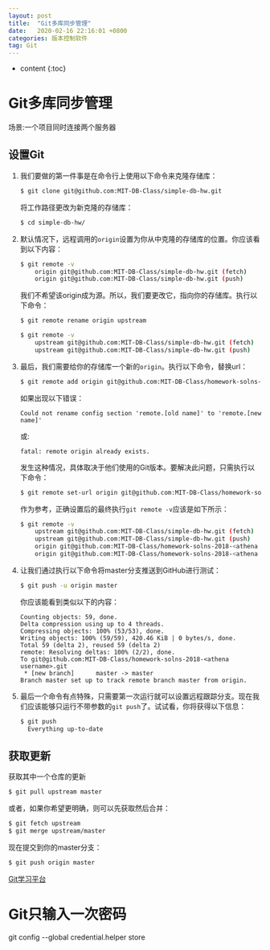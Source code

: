 ```yaml
---
layout: post
title:  "Git多库同步管理"
date:   2020-02-16 22:16:01 +0800
categories: 版本控制软件
tag: Git
---
```


* content
{:toc}

# Git多库同步管理

场景:一个项目同时连接两个服务器

## 设置Git

1. 我们要做的第一件事是在命令行上使用以下命令来克隆存储库：

    ```bash
    $ git clone git@github.com:MIT-DB-Class/simple-db-hw.git
    ```

    将工作路径更改为新克隆的存储库：

    ```bash
    $ cd simple-db-hw/
    ```

2. 默认情况下，远程调用的`origin`设置为你从中克隆的存储库的位置。你应该看到以下内容：

    ```bash
    $ git remote -v
        origin git@github.com:MIT-DB-Class/simple-db-hw.git (fetch)
        origin git@github.com:MIT-DB-Class/simple-db-hw.git (push)
    ```

    我们不希望该origin成为源。所以，我们要更改它，指向你的存储库。执行以下命令：

    ```bash
    $ git remote rename origin upstream
    ```

    ```bash
    $ git remote -v
        upstream git@github.com:MIT-DB-Class/simple-db-hw.git (fetch)
        upstream git@github.com:MIT-DB-Class/simple-db-hw.git (push)
    ```

3. 最后，我们需要给你的存储库一个新的`origin`。执行以下命令，替换url：

    ```bash
    $ git remote add origin git@github.com:MIT-DB-Class/homework-solns-2018-<athena-username>.git
    ```

    如果出现以下错误：

    ```
    Could not rename config section 'remote.[old name]' to 'remote.[new name]'
    ```

    或:
   
    ```
    fatal: remote origin already exists.
    ```

    发生这种情况，具体取决于他们使用的Git版本。要解决此问题，只需执行以下命令：

    ```bash
    $ git remote set-url origin git@github.com:MIT-DB-Class/homework-solns-2018-<athena username>.git
    ```

    作为参考，正确设置后的最终执行`git remote -v`应该是如下所示：

    ```bash
    $ git remote -v
        upstream git@github.com:MIT-DB-Class/simple-db-hw.git (fetch)
        upstream git@github.com:MIT-DB-Class/simple-db-hw.git (push)
        origin git@github.com:MIT-DB-Class/homework-solns-2018-<athena username>.git (fetch)
        origin git@github.com:MIT-DB-Class/homework-solns-2018-<athena username>.git (push)
    ```

4. 让我们通过执行以下命令将master分支推送到GitHub进行测试：

    ```bash
    $ git push -u origin master
    ```

    你应该能看到类似以下的内容：

    ```
	Counting objects: 59, done.
	Delta compression using up to 4 threads.
	Compressing objects: 100% (53/53), done.
	Writing objects: 100% (59/59), 420.46 KiB | 0 bytes/s, done.
	Total 59 (delta 2), reused 59 (delta 2)
	remote: Resolving deltas: 100% (2/2), done.
	To git@github.com:MIT-DB-Class/homework-solns-2018-<athena username>.git
	 * [new branch]      master -> master
	Branch master set up to track remote branch master from origin.
    ```

5. 最后一个命令有点特殊，只需要第一次运行就可以设置远程跟踪分支。现在我们应该能够只运行不带参数的`git push`了。试试看，你将获得以下信息：

    ```bash
    $ git push
      Everything up-to-date
    ```

## 获取更新

获取其中一个仓库的更新

```bash
$ git pull upstream master
```

或者，如果你希望更明确，则可以先获取然后合并：

```bash
$ git fetch upstream
$ git merge upstream/master
```
现在提交到你的master分支：
```bash
$ git push origin master
```

[Git学习平台](https://learngitbranching.js.org/)

# Git只输入一次密码

git config --global credential.helper store